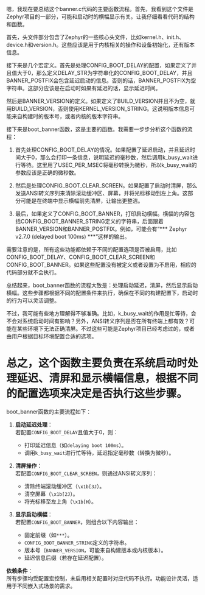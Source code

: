 嗯，我现在要总结这个banner.c代码的主要函数流程。首先，我看到这个文件是Zephyr项目的一部分，可能和启动时的横幅显示有关。让我仔细看看代码的结构和函数。

首先，头文件部分包含了Zephyr的一些核心头文件，比如kernel.h、init.h、device.h和version.h。这些应该是用于内核相关的操作和设备初始化，还有版本信息。

接下来是几个宏定义。首先是处理CONFIG_BOOT_DELAY的配置，如果定义了并且值大于0，那么定义DELAY_STR为字符串化的CONFIG_BOOT_DELAY，并且BANNER_POSTFIX会包含延迟启动的信息。否则的话，BANNER_POSTFIX为空字符串。这部分应该是在启动时如果有延迟的话，显示延迟时间。

然后是BANNER_VERSION的定义。如果定义了BUILD_VERSION并且不为空，就用BUILD_VERSION，否则使用KERNEL_VERSION_STRING。这说明版本信息可能来自构建时的版本号，或者内核的版本字符串。

接下来是boot_banner函数，这是主要的函数。我需要一步步分析这个函数的流程：

1. 首先处理CONFIG_BOOT_DELAY的情况。如果配置了延迟启动，并且延迟时间大于0，那么会打印一条信息，说明延迟的毫秒数，然后调用k_busy_wait进行等待。这里用了USEC_PER_MSEC将毫秒转换为微秒，所以k_busy_wait的参数应该是正确的微秒数。

2. 然后是处理CONFIG_BOOT_CLEAR_SCREEN。如果配置了启动时清屏，那么发送ANSI转义序列来清除滚动缓冲区、屏幕，并将光标移动到左上角。这部分可能是在终端中显示横幅前先清屏，让输出更整洁。

3. 最后，如果定义了CONFIG_BOOT_BANNER，打印启动横幅。横幅的内容包括CONFIG_BOOT_BANNER_STRING定义的字符串，后面跟着BANNER_VERSION和BANNER_POSTFIX。例如，可能会有“*** Zephyr v2.7.0 (delayed boot 100ms) ***”这样的输出。

需要注意的是，所有这些功能都依赖于不同的配置选项是否被启用，比如CONFIG_BOOT_DELAY、CONFIG_BOOT_CLEAR_SCREEN和CONFIG_BOOT_BANNER。如果这些配置没有被定义或者设置为不启用，相应的代码部分就不会执行。

总结起来，boot_banner函数的流程大致是：处理启动延迟，清屏，然后显示启动横幅。这些步骤都根据不同的配置条件来执行，确保在不同的构建配置下，启动时的行为可以灵活调整。

不过，我可能有些地方理解得不够准确。比如，k_busy_wait的作用是忙等待，会不会对系统启动时间有影响？另外，ANSI转义序列是否在所有终端上都有效？可能在某些环境下无法正确清屏。不过这些可能是Zephyr项目已经考虑过的，或者由用户根据目标环境配置合适的选项。

总之，这个函数主要负责在系统启动时处理延迟、清屏和显示横幅信息，根据不同的配置选项来决定是否执行这些步骤。
================================================
boot_banner函数的主要流程如下：

1. **启动延迟处理**：  
   若配置`CONFIG_BOOT_DELAY`且值大于0，则：
   - 打印延迟信息（如`delaying boot 100ms`）。
   - 调用`k_busy_wait`进行忙等待，延迟指定毫秒数（转换为微秒）。

2. **清屏操作**：  
   若配置`CONFIG_BOOT_CLEAR_SCREEN`，则通过ANSI转义序列：
   - 清除终端滚动缓冲区（`\x1b[3J`）。
   - 清空屏幕（`\x1b[2J`）。
   - 将光标移至左上角（`\x1b[H`）。

3. **显示启动横幅**：  
   若配置`CONFIG_BOOT_BANNER`，则组合以下内容输出：
   - 固定前缀（如`***`）。
   - `CONFIG_BOOT_BANNER_STRING`定义的字符串。
   - 版本号（`BANNER_VERSION`，可能来自构建版本或内核版本）。
   - 延迟信息后缀（若存在延迟配置）。

**依赖条件**：  
所有步骤均受配置宏控制，未启用相关配置时对应代码不执行。功能设计灵活，适用于不同嵌入式场景的需求。